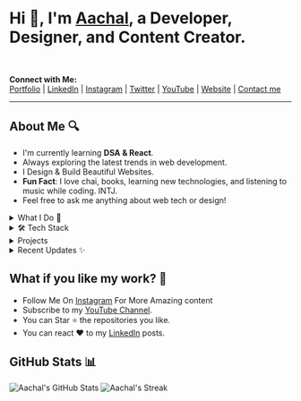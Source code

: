 # Hi 👋, I'm [Aachal](https://aachalpardeshi.tech), a Developer, Designer, and Content Creator.
<br>

**Connect with Me:**  
[Portfolio](https://aachalpardeshi.tech) | [LinkedIn](https://linkedin.com/in/aachal-pardeshi-258257225) | [Instagram](https://www.instagram.com/code_station_/) | [Twitter](https://twitter.com/aachal28) | [YouTube](https://youtube.com/@the.codestation?si=RxRop7UK24jHUKfl?sub_confirmation=1) | [Website](https://thecodestation.in)
| [Contact me](https://topmate.io/aachal28")

--------------------------------------------------------------------------------------------------------------------------------------------------

## About Me 🔍

- I'm currently learning **DSA & React**.
- Always exploring the latest trends in web development.
- I Design & Build Beautiful Websites.
- **Fun Fact**: I love chai, books, learning new technologies, and listening to music while coding. INTJ.
- Feel free to ask me anything about web tech or design!

  
<details>
<summary>What I Do 🚀</summary>

  <details>
   <summary>Content Creation 🎥</summary>
    
  - Making short-form content on programming on [Instagram](https://www.instagram.com/code_station_/).
  - Join me on LinkedIn to see my daily posts.
  </details>  
  
  <details>
  <summary>Design 🎨</summary>
    
  - Crafting visual designs and user experiences in [Figma](https://www.figma.com/aachal28).
  - Check out my design portfolio on [Dribbble](https://dribbble.com/aachal28).
  </details>
  
  <details>
  <summary>Development 💻</summary>
    
  - Building and deploying web applications and websites [Projects](#Projects)
   - [CodingGeeks](#codinggeeks)
  - [PDFTalk](#pdf-talk)
</details>

<details>
<summary>Open Source 🌍</summary>
  
- Participated in Hacktoberfest '23, contributed to and mentored in GSSoC.
- You can also scroll down and get more information on [my GitHub profile]((https://github/aachal28). 
</details>

</details>

<details>
<summary>🛠️ Tech Stack</summary>

**Frontend:** `HTML`, `CSS`, `JavaScript`, `React`, `Next.JS`, `Angular`  
**Backend:** `Node.js`, `Express`, `MongoDB`, `Postman`  
**Design:** `Figma`, `Canva`  
**Tools:** `Git`, `VSCode`, `Notion`, `ChatGPT`  

</details>

<details>
<summary> Projects</summary>

| **Project Name** | **Description** | **URL** | **Tech Stack** |
|------------------|-----------------|---------|----------------|
| CodingGeeks      | EdTech platform | [Link](https://github.com/aachal28/EdTech_MERN-Stack) | React, MongoDB, NodeJS, ExpressJS |
| PDFTalk          | Like ChatGPT, you can give prompts and get answers | [Link](https://github.com/aachal28/pdftalk) | ReactJS, Python, LLM, Node.js, Express |

</details>
<details>
<summary>Recent Updates ✨</summary>

- [Free APIs for Your Project](https://www.instagram.com/p/C9w8eOTALeb/?utm_source=ig_web_copy_link&igsh=MzRlODBiNWFlZA==) : Check out my newest post!
</details>

## What if you like my work? 🤩

- Follow Me On [Instagram]() For More Amazing content 
- Subscribe to my [YouTube Channel](https://youtube.com/@the.codestation?si=RxRop7UK24jHUKfl?sub_confirmation=1).
- You can Star ⭐ the repositories you like.
- You can react ❤️ to my [LinkedIn](https://www.linkedin.com/in/aachalpardeshi/) posts.

## GitHub Stats 📊

![Aachal's GitHub Stats](https://github-readme-stats.vercel.app/api?username=aachal28&theme=dark&show_icons=true)  ![Aachal's Streak](https://github-readme-streak-stats.herokuapp.com/?user=aachal28&background=0e0e0e&hide_border=true)
